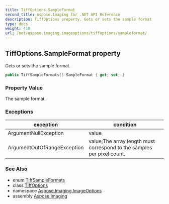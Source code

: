 ```yaml
---
title: TiffOptions.SampleFormat
second_title: Aspose.Imaging for .NET API Reference
description: TiffOptions property. Gets or sets the sample format
type: docs
weight: 410
url: /net/aspose.imaging.imageoptions/tiffoptions/sampleformat/
---
```

## TiffOptions.SampleFormat property

Gets or sets the sample format.

```csharp
public TiffSampleFormats[] SampleFormat { get; set; }
```

### Property Value

The sample format.

### Exceptions

| exception | condition |
| --- | --- |
| ArgumentNullException | value |
| ArgumentOutOfRangeException | value;The array length must correspond to the samples per pixel count. |

### See Also

* enum [TiffSampleFormats](../../../aspose.imaging.fileformats.tiff.enums/tiffsampleformats/)
* class [TiffOptions](../)
* namespace [Aspose.Imaging.ImageOptions](../../tiffoptions/)
* assembly [Aspose.Imaging](../../../)



